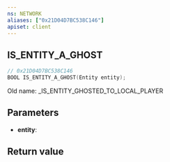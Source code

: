 ```yaml
---
ns: NETWORK
aliases: ["0x21D04D7BC538C146"]
apiset: client
---
```

## IS_ENTITY_A_GHOST

```c
// 0x21D04D7BC538C146
BOOL IS_ENTITY_A_GHOST(Entity entity);
```

Old name: _IS_ENTITY_GHOSTED_TO_LOCAL_PLAYER

## Parameters
* **entity**:

## Return value